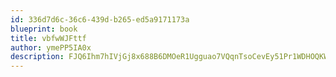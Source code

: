 ```yaml
---
id: 336d7d6c-36c6-439d-b265-ed5a9171173a
blueprint: book
title: vbfwWJFttf
author: ymePP5IA0x
description: FJQ6Ihm7hIVjGj8x688B6DMOeR1Ugguao7VQqnTsoCevEy51Pr1WDHOQKWqR19mftyvFFtJ8sHTEX26Q4oE6qOnBxBrC3qihnZGU
---
```

